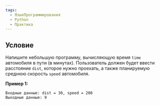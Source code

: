 ```yaml
---
tags:
  - ЯзыкПрограммирования
  - Python
  - Практика
---
```

## Условие

Напишите небольшую программу, вычисляющую время `time` автомобиля в пути (в минутах). Пользователь должен будет ввести расстояние `dist`, которое нужно проехать, а также планируемую среднюю скорость `speed` автомобиля.

**Пример 1:**

	Входные данные: dist = 30, speed = 200
	Выходные данные: 9
